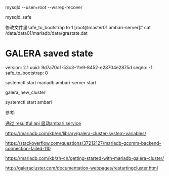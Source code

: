 mysqld --user=root --wsrep-recover

mysqld_safe

修改文件里safe_to_bootstrap to 1
[root@master01 ambari-server]# cat /data/data01/mariadb/data/grastate.dat
# GALERA saved state
version: 2.1
uuid:    9d7a70d1-53c3-11e9-8452-e28704e2875d
seqno:   -1
safe_to_bootstrap: 0 

systemctl start mariadb
ambari-server start

galera_new_cluster

systemctl start ambari




参考:

[通过 resultful api 启动ambari service](https://community.hortonworks.com/content/supportkb/49134/how-to-stop-start-a-ambari-service-component-using.html)

https://mariadb.com/kb/en/library/galera-cluster-system-variables/

https://stackoverflow.com/questions/37212127/mariadb-gcomm-backend-connection-failed-110

https://mariadb.com/kb/zh-cn/getting-started-with-mariadb-galera-cluster/

http://galeracluster.com/documentation-webpages/restartingcluster.html
